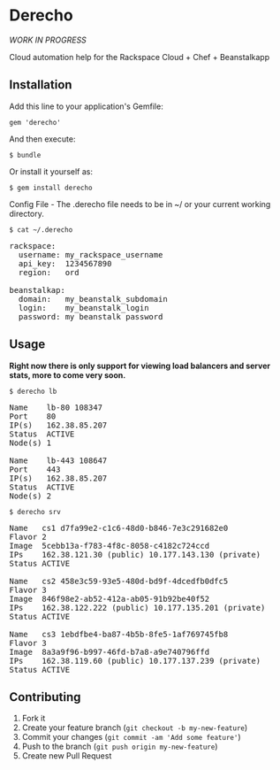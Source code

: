 # Derecho

*WORK IN PROGRESS*

Cloud automation help for the Rackspace Cloud + Chef + Beanstalkapp 

## Installation

Add this line to your application's Gemfile:

    gem 'derecho'

And then execute:

    $ bundle

Or install it yourself as:

    $ gem install derecho

Config File - The .derecho file needs to be in ~/ or your current working directory.
```
$ cat ~/.derecho
```    
<pre>
rackspace:
  username: my_rackspace_username
  api_key:  1234567890
  region:   ord

beanstalkap:
  domain:   my_beanstalk_subdomain
  login:    my_beanstalk_login
  password: my_beanstalk_password
</pre>

## Usage

<b>Right now there is only support for viewing load balancers and server stats, more to come very soon.</b>

```
$ derecho lb
```
<pre>
Name    lb-80 108347
Port    80
IP(s)   162.38.85.207
Status  ACTIVE
Node(s) 1

Name    lb-443 108647
Port    443
IP(s)   162.38.85.207
Status  ACTIVE
Node(s) 2
</pre>

```
$ derecho srv
```
<pre>
Name   cs1 d7fa99e2-c1c6-48d0-b846-7e3c291682e0
Flavor 2
Image  5cebb13a-f783-4f8c-8058-c4182c724ccd
IPs    162.38.121.30 (public) 10.177.143.130 (private)
Status ACTIVE

Name   cs2 458e3c59-93e5-480d-bd9f-4dcedfb0dfc5
Flavor 3
Image  846f98e2-ab52-412a-ab05-91b92be40f52
IPs    162.38.122.222 (public) 10.177.135.201 (private)
Status ACTIVE

Name   cs3 1ebdfbe4-ba87-4b5b-8fe5-1af769745fb8
Flavor 3
Image  8a3a9f96-b997-46fd-b7a8-a9e740796ffd
IPs    162.38.119.60 (public) 10.177.137.239 (private)
Status ACTIVE
</pre>

## Contributing

1. Fork it
2. Create your feature branch (`git checkout -b my-new-feature`)
3. Commit your changes (`git commit -am 'Add some feature'`)
4. Push to the branch (`git push origin my-new-feature`)
5. Create new Pull Request
